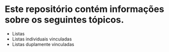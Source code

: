 # Este repositório contém informações sobre os seguintes tópicos.
* Listas
 * Listas individuais vinculadas
 * Listas duplamente vinculadas
